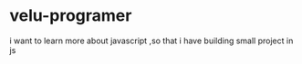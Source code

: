 # velu-programer
i want to learn more about javascript ,so that i have building small project in js
